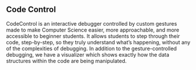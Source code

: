 ## Code Control

CodeControl is an interactive debugger controlled by custom gestures made to make Computer Science easier, more approachable, and more accessible to beginner students. 
It allows students to step through their code, step-by-step, so they truly understand what’s happening, without any of the complexities of debugging. In addition to the gesture-controlled debugging, we have a visualizer which shows exactly how the data structures within the code are being manipulated.
